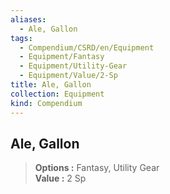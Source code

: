 ```yaml
---
aliases:
  - Ale, Gallon
tags:
  - Compendium/CSRD/en/Equipment
  - Equipment/Fantasy
  - Equipment/Utility-Gear
  - Equipment/Value/2-Sp
title: Ale, Gallon
collection: Equipment
kind: Compendium
---
```

## Ale, Gallon  
  
>  
> **Options :** Fantasy, Utility Gear  
> **Value :** 2 Sp